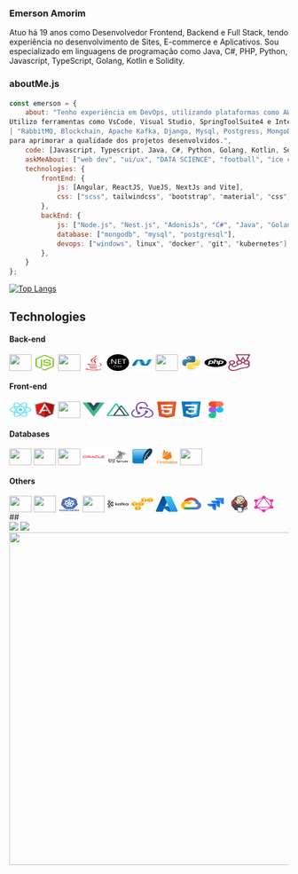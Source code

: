 ### Emerson Amorim

Atuo há 19 anos como Desenvolvedor Frontend, Backend e Full Stack, tendo experiência no desenvolvimento de Sites, E-commerce e Aplicativos. Sou especializado em linguagens de programação como Java, C#, PHP, Python, Javascript, TypeScript, Golang, Kotlin e Solidity.


### aboutMe.js
```javascript
const emerson = {
    about: "Tenho experiência em DevOps, utilizando plataformas como AWS, Azure e Google Cloud. 
Utilizo ferramentas como VsCode, Visual Studio, SpringToolSuite4 e IntelliJ IDEA Community, Kubernetes, Docker, Terraform." 
| "RabbitMQ, Blockchain, Apache Kafka, Django, Mysql, Postgress, MongoDB, GraphQL, CRM, ERP e Figma, 
para aprimorar a qualidade dos projetos desenvolvidos.",
    code: [Javascript, Typescript, Java, C#, Python, Golang, Kotlin, Solidity],
    askMeAbout: ["web dev", "ui/ux", "DATA SCIENCE", "football", "ice cream", "barbecue"],
    technologies: {
        frontEnd: {
            js: [Angular, ReactJS, VueJS, NextJs and Vite],
            css: ["scss", tailwindcss", "bootstrap", "material", "css"]
        },
        backEnd: {
            js: ["Node.js", "Nest.js", "AdonisJs", "C#", "Java", "Golang", "Kotlin", "Python"],
            database: ["mongodb", "mysql", "postgresql"],
            devops: ["windows", linux", "docker", "git", "kubernetes"]
        },
    }
};
```

[![Top Langs](https://github-readme-stats.vercel.app/api/top-langs/?username=emersonamorim-dev&layout=pie)](https://github.com/anuraghazra/github-readme-stats)


## Technologies
#### Back-end
<div style="display: inline_block">
<img align="center" height="30" width="40" src="https://cdn.jsdelivr.net/gh/devicons/devicon/icons/typescript/typescript-plain.svg" />
<img align="center" alt="Emerson-Node" height="30" width="40" src="https://raw.githubusercontent.com/devicons/devicon/master/icons/nodejs/nodejs-plain.svg">
<img align="center" height="30" width="40" src="https://cdn.jsdelivr.net/gh/devicons/devicon/icons/nestjs/nestjs-plain.svg" />          
<img align="center" alt="Emerson-Js" height="30" width="40" src="https://raw.githubusercontent.com/devicons/devicon/master/icons/java/java-plain.svg">
<img align="center" alt="Emerson-Js" height="30" width="40" src="https://github.com/devicons/devicon/blob/v2.15.1/icons/dotnetcore/dotnetcore-plain.svg">
<img align="center" alt="Emerson-Js" height="30" width="40" src="https://github.com/devicons/devicon/blob/v2.15.1/icons/dot-net/dot-net-original.svg">
<img align="center" height="30" width="40"  src="https://cdn.jsdelivr.net/gh/devicons/devicon/icons/spring/spring-original.svg" />
<img align="center" height="30" width="40"  src="https://github.com/devicons/devicon/blob/v2.15.1/icons/python/python-original.svg" />
<img align="center" height="30" width="40"  src="https://github.com/devicons/devicon/blob/v2.15.1/icons/php/php-plain.svg" />
<img align="center" height="30" width="40"  src="https://github.com/devicons/devicon/blob/v2.15.1/icons/jest/jest-plain.svg" />

          

#### Front-end
 <img align="center" alt="Emerson-React" height="30" width="40" src="https://raw.githubusercontent.com/devicons/devicon/master/icons/react/react-original.svg">
 <img align="center" alt="Emerson-Angular" height="30" width="40" src="https://github.com/devicons/devicon/blob/v2.15.1/icons/angularjs/angularjs-original.svg">
 <img align="center" height="30" width="40" src="https://cdn.jsdelivr.net/gh/devicons/devicon/icons/nextjs/nextjs-line.svg" />
 <img align="center" height="30" width="40" src="https://github.com/devicons/devicon/blob/v2.15.1/icons/vuejs/vuejs-original.svg" />
 <img align="center" height="30" width="40" src="https://github.com/devicons/devicon/blob/v2.15.1/icons/nuxtjs/nuxtjs-original.svg" />
 <img align="center" alt="Emerson-HTML" height="30" width="40" src="https://github.com/devicons/devicon/blob/v2.15.1/icons/redux/redux-original.svg">
 <img align="center" alt="Emerson-HTML" height="30" width="40" src="https://raw.githubusercontent.com/devicons/devicon/master/icons/html5/html5-original.svg">
 <img align="center" alt="Emerson-CSS" height="30" width="40" src="https://raw.githubusercontent.com/devicons/devicon/master/icons/css3/css3-original.svg">
 <img align="center" alt="Emerson-HTML" height="30" width="40" src="https://github.com/devicons/devicon/blob/v2.15.1/icons/figma/figma-original.svg">


#### Databases
<img align="center" height="30" width="40"  src="https://cdn.jsdelivr.net/gh/devicons/devicon/icons/mysql/mysql-original.svg" />
<img align="center" height="30" width="40" src="https://cdn.jsdelivr.net/gh/devicons/devicon/icons/postgresql/postgresql-plain.svg" />
<img align="center" height="30" width="40"  src="https://cdn.jsdelivr.net/gh/devicons/devicon/icons/mongodb/mongodb-original.svg" />
<img align="center" height="30" width="40"  src="https://github.com/devicons/devicon/blob/v2.15.1/icons/oracle/oracle-original.svg" />
<img align="center" height="30" width="40"  src="https://github.com/devicons/devicon/blob/v2.15.1/icons/microsoftsqlserver/microsoftsqlserver-plain-wordmark.svg" />
<img align="center" height="30" width="40"  src="https://github.com/devicons/devicon/blob/v2.15.1/icons/sqlite/sqlite-original.svg" />
<img align="center" height="30" width="40"  src="https://github.com/devicons/devicon/blob/v2.15.1/icons/firebase/firebase-plain-wordmark.svg" />
<img align="center" height="30" width="40"  src="https://cdn.jsdelivr.net/gh/devicons/devicon/icons/redis/redis-plain.svg" />
 

#### Others
<img align="center" height="30" width="40" src="https://cdn.jsdelivr.net/gh/devicons/devicon/icons/heroku/heroku-original.svg" />
<img align="center" height="30" width="40"  src="https://cdn.jsdelivr.net/gh/devicons/devicon/icons/docker/docker-plain.svg" />
<img align="center" height="30" width="40"  src="https://github.com/devicons/devicon/blob/v2.15.1/icons/kubernetes/kubernetes-plain-wordmark.svg" /> 
<img align="center" height="30" width="40"  src="https://cdn.jsdelivr.net/gh/devicons/devicon/icons/git/git-original.svg" />
<img align="center" height="30" width="40"  src="https://github.com/devicons/devicon/blob/v2.15.1/icons/apachekafka/apachekafka-original-wordmark.svg" />
<img align="center" height="30" width="40"  src="https://github.com/devicons/devicon/blob/v2.15.1/icons/amazonwebservices/amazonwebservices-original.svg" />
<img align="center" height="30" width="40"  src="https://github.com/devicons/devicon/blob/v2.15.1/icons/azure/azure-original.svg" />
<img align="center" height="30" width="40"  src="https://github.com/devicons/devicon/blob/v2.15.1/icons/googlecloud/googlecloud-original.svg" />
<img align="center" height="30" width="40"  src="https://github.com/devicons/devicon/blob/v2.15.1/icons/jira/jira-original.svg" />
<img align="center" height="30" width="40"  src="https://github.com/devicons/devicon/blob/v2.15.1/icons/jenkins/jenkins-original.svg" />
<img align="center" height="30" width="40"  src="https://github.com/devicons/devicon/blob/v2.15.1/icons/graphql/graphql-plain.svg" />
 
 
</div> 
 ## 
 
<div> 
  <a href = "mailto:emerson_tecno@hotmail.com"><img src="https://img.shields.io/badge/-Hotmail-%23333?style=for-the-badge&logo=hotmail&logoColor=white" target="_blank"></a>
  <a href="https://www.linkedin.com/in/emerson-amorim-dev/" target="_blank"><img src="https://img.shields.io/badge/-LinkedIn-%230077B5?style=for-the-badge&logo=linkedin&logoColor=white" target="_blank"></a> 
 
</div>






<img align="center" height="600" width="800"  src="https://github.com/emersonamorim-dev/emersonamorim-dev/blob/main/image_processing20200702-24886-aehqc5.gif" />
 

